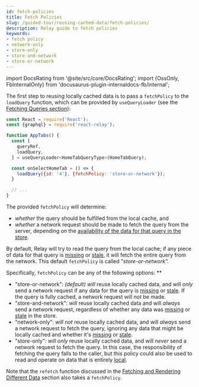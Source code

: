 ```yaml
---
id: fetch-policies
title: Fetch Policies
slug: /guided-tour/reusing-cached-data/fetch-policies/
description: Relay guide to fetch policies
keywords:
- fetch policy
- network-only
- store-only
- store-and-network
- store-or-network
---
```


import DocsRating from '@site/src/core/DocsRating';
import {OssOnly, FbInternalOnly} from 'docusaurus-plugin-internaldocs-fb/internal';

The first step to reusing locally cached data is to pass a `fetchPolicy` to the `loadQuery` function, which can be provided by `useQueryLoader` (see the [Fetching Queries section](../../rendering/queries/)):

```js
const React = require('React');
const {graphql} = require('react-relay');

function AppTabs() {
  const [
    queryRef,
    loadQuery,
  ] = useQueryLoader<HomeTabQueryType>(HomeTabQuery);

  const onSelectHomeTab = () => {
    loadQuery({id: '4'}, {fetchPolicy: 'store-or-network'});
  }

  // ...
}
```

The provided `fetchPolicy` will determine:

* *whether* the query should be fulfilled from the local cache, and
* *whether* a network request should be made to fetch the query from the server, depending on the [availability of the data for that query in the store](../availability-of-data/).


By default, Relay will try to read the query from the local cache; if any piece of data for that query is [missing](../presence-of-data/) or [stale](../staleness-of-data/), it will fetch the entire query from the network. This default `fetchPolicy` is called "*store-or-network".*

Specifically, `fetchPolicy` can be any of the following options: **

* "store-or-network": *(default)* *will* reuse locally cached data, and will *only* send a network request if any data for the query is [missing](../presence-of-data/) or [stale](../staleness-of-data/). If the query is fully cached, a network request will *not* be made.
* "store-and-network": *will* reuse locally cached data and will *always* send a network request, regardless of whether any data was [missing](../presence-of-data/) or [stale](../staleness-of-data/) in the store.
* "network-only": *will* *not* reuse locally cached data, and will *always* send a network request to fetch the query, ignoring any data that might be locally cached and whether it's [missing](../presence-of-data/) or [stale](../staleness-of-data/).
* "store-only": *will* *only* reuse locally cached data, and will *never* send a network request to fetch the query. In this case, the responsibility of fetching the query falls to the caller, but this policy could also be used to read and operate on data that is entirely [local](../../updating-data/local-data-updates/).


Note that the `refetch` function discussed in the [Fetching and Rendering Different Data](../../refetching/) section also takes a `fetchPolicy`.


<DocsRating />
